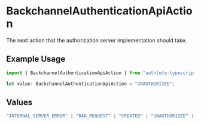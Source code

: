 # BackchannelAuthenticationApiAction

The next action that the authorization server implementation should take.

## Example Usage

```typescript
import { BackchannelAuthenticationApiAction } from "authlete-typescript-sdk/models/operations";

let value: BackchannelAuthenticationApiAction = "UNAUTHORIZED";
```

## Values

```typescript
"INTERNAL_SERVER_ERROR" | "BAD_REQUEST" | "CREATED" | "UNAUTHORIZED" | "FORBIDDEN" | "JSON" | "JWT" | "OK"
```